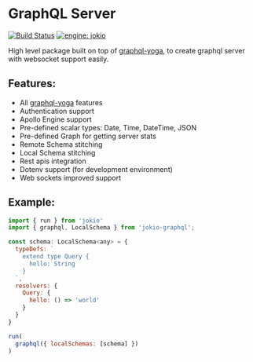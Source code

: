 # GraphQL Server
[![Build Status](https://travis-ci.org/jokio/jokio-graphql.svg?branch=master)](https://travis-ci.org/jokio/jokio-graphql)
[![engine: jokio](https://img.shields.io/badge/engine-%F0%9F%83%8F%20jokio-44cc11.svg)](https://github.com/jokio/jokio)


High level package built on top of [graphql-yoga](https://github.com/graphcool/graphql-yoga), to create graphql server with websocket support easily.

## Features:
* All [graphql-yoga](https://github.com/graphcool/graphql-yoga) features
* Authentication support
* Apollo Engine support
* Pre-defined scalar types: Date, Time, DateTime, JSON
* Pre-defined Graph for getting server stats
* Remote Schema stitching
* Local Schema stitching
* Rest apis integration
* Dotenv support (for development environment)
* Web sockets improved support


## Example:
```js
import { run } from 'jokio'
import { graphql, LocalSchema } from 'jokio-graphql';

const schema: LocalSchema<any> = {
  typeDefs: `
    extend type Query {
      hello: String
    }
  `,
  resolvers: {
    Query: {
      hello: () => 'world'
    }
  }
}

run(
  graphql({ localSchemas: [schema] })
)
```
